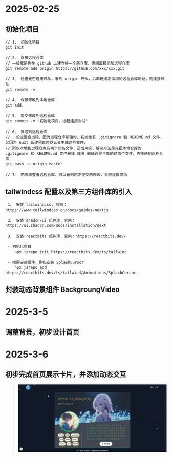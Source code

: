 # 2025-02-25

## 初始化项目

```
// 1、 初始化项目
git init

// 2、 连接远程仓库
// 一般我是先在 github 上建立好一个新仓库，终端直接添加远程仓库
git remote add origin https://github.com/xxx/xxx.git

// 3、 检查是否连接成功，看到 origin 开头，后面是刚才添加的远程仓库地址，则连接成功
git remote -v

// 4、 保存修改到本地仓库
git add.

// 5、 提交修改到远程仓库
git commit -m "初始化项目，远程连接测试"

// 6、 推送到远程仓库
// 一般这里会出错，因为远程仓库新建时，初始化有 .gitignore 和 README.md 文件，又因为 nuxt 新建项目时默认会生成这些文件，
// 所以本地和远程仓库有两个同名文件，造成冲突，解决方法是先把本地仓库的 .gitignore 和 README.md 文件删掉 或者 删掉远程仓库的这两个文件，再推送到远程仓库
git push -u origin master

// 7、 网页端查看远程仓库，可以看到刚才提交的修改，说明连接成功

```

## tailwindcss 配置以及第三方组件库的引入
```
 1、 安装 tailwindcss, 官网： https://www.tailwindcss.cn/docs/guides/nextjs

 2、 安装 shadcn/ui 组件库，官网：https://ui.shadcn.com/docs/installation/next

 3、 安装 reactbits 组件库，官网：https://reactbits.dev/

 - 初始化项目
    npx jsrepo init https://reactbits.dev/ts/tailwind

 - 按需安装组件，例如安装 SplashCursor
    npx jsrepo add https://reactbits.dev/ts/tailwind/Animations/SplashCursor

```

## 封装动态背景组件 BackgroungVideo

# 2025-3-5

## 调整背景，初步设计首页

# 2025-3-6

## 初步完成首页展示卡片，并添加动态交互

> <img src="/note-doc/img/25-3-6 首页初步完成.png" />